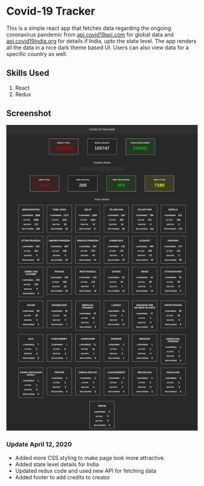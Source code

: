 # Covid-19 Tracker

This is a simple react app that fetches data regarding the ongoing coronavirus pandemic from [api.covid19api.com](api.covid19api.com) for global data and [api.covid19india.org](api.covid19india.org) for details if India, upto the state level. The app renders all the data in a nice dark theme based UI. Users can also view data for a specific country as well.

## Skills Used

1. React
2. Redux

## Screenshot

![Screenshot](./homescreen.png)

### Update April 12, 2020

-   Added more CSS styling to make page look more attractive.
-   Added state level details for India
-   Updated redux code and used new API for fetching data
-   Added footer to add credits to creator
